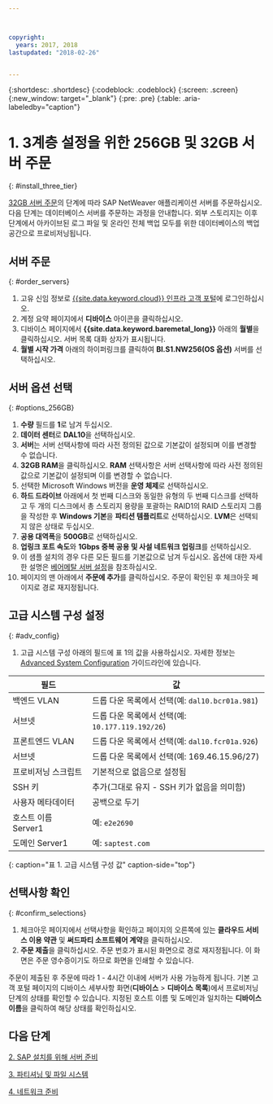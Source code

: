 ```yaml
---



copyright:
  years: 2017, 2018
lastupdated: "2018-02-26"


---
```


{:shortdesc: .shortdesc}
{:codeblock: .codeblock}
{:screen: .screen}
{:new_window: target="_blank"}
{:pre: .pre}
{:table: .aria-labeledby="caption"}

# 1. 3계층 설정을 위한 256GB 및 32GB 서버 주문
{: #install_three_tier}

[32GB 서버 주문](/docs/infrastructure/sap-netweaver-ms-qrg/ms-set-up-infrastructure-32GB.html#order_32GB)의 단계에 따라 SAP NetWeaver 애플리케이션 서버를 주문하십시오. 다음 단계는 데이터베이스 서버를 주문하는 과정을 안내합니다. 외부 스토리지는 이후 단계에서 아카이브된 로그 파일 및 온라인 전체 백업 모두를 위한 데이터베이스의 백업 공간으로 프로비저닝됩니다.

## 서버 주문
{: #order_servers}

1. 고유 신임 정보로 [{{site.data.keyword.cloud}} 인프라 고객 포털](https://control.softlayer.com)에 로그인하십시오.
2. 계정 요약 페이지에서 **디바이스** 아이콘을 클릭하십시오.
3. 디바이스 페이지에서 **{{site.data.keyword.baremetal_long}}** 아래의 **월별**을 클릭하십시오. 서버 목록 대화 상자가 표시됩니다.
4. **월별 시작 가격** 아래의 하이퍼링크를 클릭하여 **BI.S1.NW256(OS 옵션)** 서버를 선택하십시오.

## 서버 옵션 선택
{: #options_256GB}

1. **수량** 필드를 **1**로 남겨 두십시오.
2. **데이터 센터**로 **DAL10**을 선택하십시오.
3. **서버**는 서버 선택사항에 따라 사전 정의된 값으로 기본값이 설정되며 이를 변경할 수 없습니다.
4. **32GB RAM**을 클릭하십시오. **RAM** 선택사항은 서버 선택사항에 따라 사전 정의된 값으로 기본값이 설정되며 이를 변경할 수 없습니다.
5. 선택한 Microsoft Windows 버전을 **운영 체제**로 선택하십시오.
6. **하드 드라이브** 아래에서 첫 번째 디스크와 동일한 유형의 두 번째 디스크를 선택하고 두 개의 디스크에서 총 스토리지 용량을 포괄하는 RAID1의 RAID 스토리지 그룹을 작성한 후 **Windows 기본**을 **파티션 템플리트**로 선택하십시오. **LVM**은 선택되지 않은 상태로 두십시오.
7. **공용 대역폭**을 **500GB**로 선택하십시오.
8. **업링크 포트 속도**와 **1Gbps 중복 공용 및 사설 네트워크 업링크**를 선택하십시오.
9. 이 샘플 설치의 경우 다른 모든 필드를 기본값으로 남겨 두십시오. 옵션에 대한 자세한 설명은 [베어메탈 서버 설정](https://console.bluemix.net/docs/bare-metal/configuring.html#setting-up-your-bare-metal-servers)을 참조하십시오.
10. 페이지의 맨 아래에서 **주문에 추가**를 클릭하십시오. 주문이 확인된 후 체크아웃 페이지로 경로 재지정됩니다.

## 고급 시스템 구성 설정
{: #adv_config}

1. 고급 시스템 구성 아래의 필드에 표 1의 값을 사용하십시오. 자세한 정보는 [Advanced System Configuration](https://console.bluemix.net/docs/bare-metal/configuring.html#advanced-system-configuration) 가이드라인에 있습니다.

|              필드                |      값                                                              |
| -------------------------------- | -------------------------------------------------------------------- |
|백엔드  VLAN                      | 드롭 다운 목록에서 선택(예: `dal10.bcr01a.981`)     |
|서브넷                            | 드롭 다운 목록에서 선택(예: `10.177.119.192/26`)    |
|프론트엔드 VLAN                   | 드롭 다운 목록에서 선택(예: `dal10.fcr01a.926`)     |
|서브넷                            | 드롭 다운 목록에서 선택(예: 169.46.15.96/27)                         |
|프로비저닝 스크립트               | 기본적으로 없음으로 설정됨                                           |
|SSH 키                            | 추가(그대로 유지 - SSH 키가 없음을 의미함)                           |
|사용자 메타데이터                 | 공백으로 두기                                                        |
|호스트 이름 Server1               | 예: `e2e2690`                                       |
|도메인 Server1                    | 예: `saptest.com`                                   |
{: caption="표 1. 고급 시스템 구성 값" caption-side="top"}

## 선택사항 확인
{: #confirm_selections}

1. 체크아웃 페이지에서 선택사항을 확인하고 페이지의 오른쪽에 있는 **클라우드 서비스 이용 약관** 및 **써드파티 소프트웨어 계약**을 클릭하십시오.
2. **주문 제출**을 클릭하십시오. 주문 번호가 표시된 화면으로 경로 재지정됩니다. 이 화면은 주문 영수증이기도 하므로 화면을 인쇄할 수 있습니다.

주문이 제출된 후 주문에 따라 1 - 4시간 이내에 서버가 사용 가능하게 됩니다. 기본 고객 포털 페이지의 디바이스 세부사항 화면(**디바이스** > **디바이스 목록**)에서 프로비저닝 단계의 상태를 확인할 수 있습니다. 지정된 호스트 이름 및 도메인과 일치하는 **디바이스 이름**을 클릭하여 해당 상태를 확인하십시오.

## 다음 단계

  [2. SAP 설치를 위해 서버 준비](/docs/infrastructure/sap-netweaver-ms-qrg/ms-prepare-server-256GB.html)
  
  [3. 파티셔닝 및 파일 시스템](/docs/infrastructure/sap-netweaver-ms-qrg/ms-partition-256GB.html)
  
  [4. 네트워크 준비](/docs/infrastructure/sap-netweaver-ms-qrg/ms-prepare-network.html#network)
